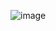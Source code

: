 ![image](https://github.com/michaelokoroike/Courses/assets/39680418/8a9e0798-746b-470e-a1ea-ebd49fdc3e29)
